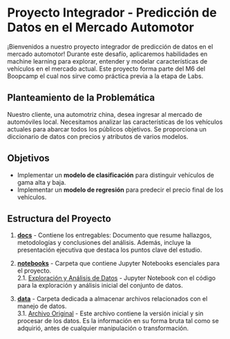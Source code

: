 # Proyecto Integrador - Predicción de Datos en el Mercado Automotor

¡Bienvenidos a nuestro proyecto integrador de predicción de datos en el mercado automotor! Durante este desafío, aplicaremos habilidades en machine learning para explorar, entender y modelar características de vehículos en el mercado actual. Este proyecto forma parte del M6 del Boopcamp el cual nos sirve como práctica previa a la etapa de Labs.

## Planteamiento de la Problemática
Nuestro cliente, una automotriz china, desea ingresar al mercado de automóviles local. Necesitamos analizar las características de los vehículos actuales para abarcar todos los públicos objetivos. Se proporciona un diccionario de datos con precios y atributos de varios modelos.

## Objetivos
- Implementar un **modelo de clasificación** para distinguir vehículos de gama alta y baja.<br />
- Implementar un **modelo de regresión** para predecir el precio final de los vehículos.

## Estructura del Proyecto
1. [**docs**](docs/) - Contiene los entregables: Documento que resume hallazgos, metodologías y conclusiones del análisis. Además, incluye la presentación ejecutiva que destaca los puntos clave del estudio.<br />

2. [**notebooks**](notebooks/) - Carpeta que contiene Jupyter Notebooks esenciales para el proyecto.<br />
2.1. [Exploración y Análisis de Datos](notebooks/exploración-y-análisis-de-datos.ipynb) - Jupyter Notebook con el código para la exploración y análisis inicial del conjunto de datos.<br />

3. [**data**](data/) - Carpeta dedicada a almacenar archivos relacionados con el manejo de datos.<br />
3.1. [Archivo Original](data/original_dataset.csv) - Este archivo contiene la versión inicial y sin procesar de los datos. Es la información en su forma bruta tal como se adquirió, antes de cualquier manipulación o transformación.<br />
<br />


